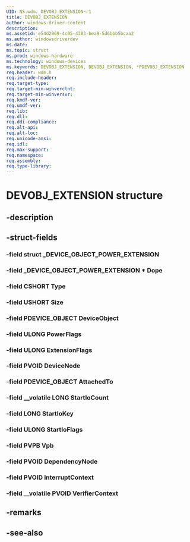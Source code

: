 ```yaml
---
UID: NS.wdm._DEVOBJ_EXTENSION~r1
title: DEVOBJ_EXTENSION
author: windows-driver-content
description: 
ms.assetid: e54d2969-4c05-4383-bea9-5d6bbb5bcaa2
ms.author: windowsdriverdev
ms.date: 
ms.topic: struct
ms.prod: windows-hardware
ms.technology: windows-devices
ms.keywords: DEVOBJ_EXTENSION, DEVOBJ_EXTENSION, *PDEVOBJ_EXTENSION
req.header: wdm.h
req.include-header:
req.target-type:
req.target-min-winverclnt:
req.target-min-winversvr:
req.kmdf-ver:
req.umdf-ver:
req.lib:
req.dll:
req.ddi-compliance:
req.alt-api:
req.alt-loc:
req.unicode-ansi:
req.idl:
req.max-support:
req.namespace:
req.assembly:
req.type-library:
---
```


# DEVOBJ_EXTENSION structure

## -description



## -struct-fields

### -field struct _DEVICE_OBJECT_POWER_EXTENSION			
 	
### -field _DEVICE_OBJECT_POWER_EXTENSION * Dope			
 	
### -field CSHORT Type			
 	
### -field USHORT Size			
 	
### -field PDEVICE_OBJECT DeviceObject			
 	
### -field ULONG PowerFlags			
 	
### -field ULONG ExtensionFlags			
 	
### -field PVOID DeviceNode			
 	
### -field PDEVICE_OBJECT AttachedTo			
 	
### -field __volatile LONG StartIoCount			
 	
### -field LONG StartIoKey			
 	
### -field ULONG StartIoFlags			
 	
### -field PVPB Vpb			
 	
### -field PVOID DependencyNode			
 	
### -field PVOID InterruptContext			
 	
### -field __volatile PVOID VerifierContext			
 	
## -remarks

## -see-also